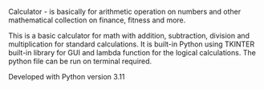 Calculator - is basically for arithmetic operation on numbers and other mathematical collection on finance, fitness and more.

This is a basic calculator for math with addition, subtraction, division and multiplication for standard calculations.
It is built-in Python using TKINTER built-in library for GUI and lambda function for the logical calculations.
The python file can be run on terminal required.
 
 Developed with Python version 3.11
